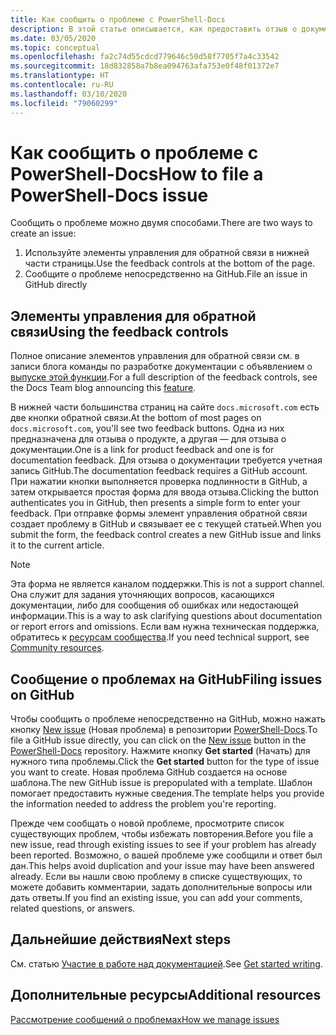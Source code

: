 ```yaml
---
title: Как сообщить о проблеме с PowerShell-Docs
description: В этой статье описывается, как предоставить отзыв о документации по PowerShell.
ms.date: 03/05/2020
ms.topic: conceptual
ms.openlocfilehash: fa2c74d55cdcd779646c50d58f7705f7a4c33542
ms.sourcegitcommit: 18d832858a7b8ea094763afa753e0f48f01372e7
ms.translationtype: HT
ms.contentlocale: ru-RU
ms.lasthandoff: 03/10/2020
ms.locfileid: "79060299"
---
```

# <a name="how-to-file-a-powershell-docs-issue"></a><span data-ttu-id="e03b3-103">Как сообщить о проблеме с PowerShell-Docs</span><span class="sxs-lookup"><span data-stu-id="e03b3-103">How to file a PowerShell-Docs issue</span></span>

<span data-ttu-id="e03b3-104">Сообщить о проблеме можно двумя способами.</span><span class="sxs-lookup"><span data-stu-id="e03b3-104">There are two ways to create an issue:</span></span>

1. <span data-ttu-id="e03b3-105">Используйте элементы управления для обратной связи в нижней части страницы.</span><span class="sxs-lookup"><span data-stu-id="e03b3-105">Use the feedback controls at the bottom of the page.</span></span>
1. <span data-ttu-id="e03b3-106">Сообщите о проблеме непосредственно на GitHub.</span><span class="sxs-lookup"><span data-stu-id="e03b3-106">File an issue in GitHub directly</span></span>

## <a name="using-the-feedback-controls"></a><span data-ttu-id="e03b3-107">Элементы управления для обратной связи</span><span class="sxs-lookup"><span data-stu-id="e03b3-107">Using the feedback controls</span></span>

<span data-ttu-id="e03b3-108">Полное описание элементов управления для обратной связи см. в записи блога команды по разработке документации с объявлением о [выпуске этой функции][feedback].</span><span class="sxs-lookup"><span data-stu-id="e03b3-108">For a full description of the feedback controls, see the Docs Team blog announcing this [feature][feedback].</span></span>

<span data-ttu-id="e03b3-109">В нижней части большинства страниц на сайте `docs.microsoft.com` есть две кнопки обратной связи.</span><span class="sxs-lookup"><span data-stu-id="e03b3-109">At the bottom of most pages on `docs.microsoft.com`, you'll see two feedback buttons.</span></span> <span data-ttu-id="e03b3-110">Одна из них предназначена для отзыва о продукте, а другая — для отзыва о документации.</span><span class="sxs-lookup"><span data-stu-id="e03b3-110">One is a link for product feedback and one is for documentation feedback.</span></span> <span data-ttu-id="e03b3-111">Для отзыва о документации требуется учетная запись GitHub.</span><span class="sxs-lookup"><span data-stu-id="e03b3-111">The documentation feedback requires a GitHub account.</span></span> <span data-ttu-id="e03b3-112">При нажатии кнопки выполняется проверка подлинности в GitHub, а затем открывается простая форма для ввода отзыва.</span><span class="sxs-lookup"><span data-stu-id="e03b3-112">Clicking the button authenticates you in GitHub, then presents a simple form to enter your feedback.</span></span> <span data-ttu-id="e03b3-113">При отправке формы элемент управления обратной связи создает проблему в GitHub и связывает ее с текущей статьей.</span><span class="sxs-lookup"><span data-stu-id="e03b3-113">When you submit the form, the feedback control creates a new GitHub issue and links it to the current article.</span></span>

> [!NOTE]
> <span data-ttu-id="e03b3-114">Эта форма не является каналом поддержки.</span><span class="sxs-lookup"><span data-stu-id="e03b3-114">This is not a support channel.</span></span> <span data-ttu-id="e03b3-115">Она служит для задания уточняющих вопросов, касающихся документации, либо для сообщения об ошибках или недостающей информации.</span><span class="sxs-lookup"><span data-stu-id="e03b3-115">This is a way to ask clarifying questions about documentation or report errors and omissions.</span></span> <span data-ttu-id="e03b3-116">Если вам нужна техническая поддержка, обратитесь к [ресурсам сообщества](../community-support.md).</span><span class="sxs-lookup"><span data-stu-id="e03b3-116">If you need technical support, see [Community resources](../community-support.md).</span></span>

## <a name="filing-issues-on-github"></a><span data-ttu-id="e03b3-117">Сообщение о проблемах на GitHub</span><span class="sxs-lookup"><span data-stu-id="e03b3-117">Filing issues on GitHub</span></span>

<span data-ttu-id="e03b3-118">Чтобы сообщить о проблеме непосредственно на GitHub, можно нажать кнопку [New issue][new-issue] (Новая проблема) в репозитории [PowerShell-Docs][docs-issues].</span><span class="sxs-lookup"><span data-stu-id="e03b3-118">To file a GitHub issue directly, you can click on the [New issue][new-issue] button in the [PowerShell-Docs][docs-issues] repository.</span></span> <span data-ttu-id="e03b3-119">Нажмите кнопку **Get started** (Начать) для нужного типа проблемы.</span><span class="sxs-lookup"><span data-stu-id="e03b3-119">Click the **Get started** button for the type of issue you want to create.</span></span> <span data-ttu-id="e03b3-120">Новая проблема GitHub создается на основе шаблона.</span><span class="sxs-lookup"><span data-stu-id="e03b3-120">The new GitHub issue is prepopulated with a template.</span></span> <span data-ttu-id="e03b3-121">Шаблон помогает предоставить нужные сведения.</span><span class="sxs-lookup"><span data-stu-id="e03b3-121">The template helps you provide the information needed to address the problem you're reporting.</span></span>

<span data-ttu-id="e03b3-122">Прежде чем сообщать о новой проблеме, просмотрите список существующих проблем, чтобы избежать повторения.</span><span class="sxs-lookup"><span data-stu-id="e03b3-122">Before you file a new issue, read through existing issues to see if your problem has already been reported.</span></span> <span data-ttu-id="e03b3-123">Возможно, о вашей проблеме уже сообщили и ответ был дан.</span><span class="sxs-lookup"><span data-stu-id="e03b3-123">This helps avoid duplication and your issue may have been answered already.</span></span> <span data-ttu-id="e03b3-124">Если вы нашли свою проблему в списке существующих, то можете добавить комментарии, задать дополнительные вопросы или дать ответы.</span><span class="sxs-lookup"><span data-stu-id="e03b3-124">If you find an existing issue, you can add your comments, related questions, or answers.</span></span>

## <a name="next-steps"></a><span data-ttu-id="e03b3-125">Дальнейшие действия</span><span class="sxs-lookup"><span data-stu-id="e03b3-125">Next steps</span></span>

<span data-ttu-id="e03b3-126">См. статью [Участие в работе над документацией](get-started-writing.md).</span><span class="sxs-lookup"><span data-stu-id="e03b3-126">See [Get started writing](get-started-writing.md).</span></span>

## <a name="additional-resources"></a><span data-ttu-id="e03b3-127">Дополнительные ресурсы</span><span class="sxs-lookup"><span data-stu-id="e03b3-127">Additional resources</span></span>

[<span data-ttu-id="e03b3-128">Рассмотрение сообщений о проблемах</span><span class="sxs-lookup"><span data-stu-id="e03b3-128">How we manage issues</span></span>](managing-issues.md)

<!-- reference links -->
[feedback]: /teamblog/a-new-feedback-system-is-coming-to-docs
[new-issue]: https://github.com/MicrosoftDocs/PowerShell-Docs/issues/new/choose
[docs-issues]: https://github.com/MicrosoftDocs/PowerShell-Docs/issues
